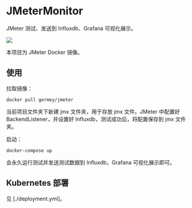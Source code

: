 # JMeterMonitor

JMeter 测试、发送到 Influxdb、Grafana 可视化展示。

![](https://qiniu.cuiqingcai.com/2020-03-07-200213.png)

本项目为 JMeter Docker 镜像。

## 使用

拉取镜像：

```shell script
docker pull germey/jmeter
```

当前项目文件夹下新建 jmx 文件夹，用于存放 jmx 文件。JMeter 中配置好 BackendListener，并设置好 Influxdb，测试成功后，将配置保存到 jmx 文件夹。

启动：

```
docker-compose up
```

会永久运行测试并发送测试数据到 Influxdb，Grafana 可视化展示即可。

## Kubernetes 部署

见 [./deployment.yml]。
